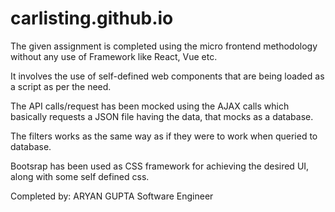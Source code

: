# carlisting.github.io
The given assignment is completed using the micro frontend methodology without any use of Framework like React, Vue etc.

It involves the use of self-defined web components that are being loaded as a script as per the need.

The API calls/request has been mocked using the AJAX calls which basically requests a JSON file having the data, that mocks as a database.

The filters works as the same way as if they were to work when queried to database.

Bootsrap has been used as CSS framework for achieving the desired UI, along with some self defined css.

Completed by: 
ARYAN GUPTA
Software Engineer